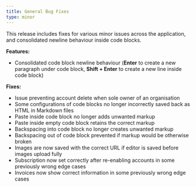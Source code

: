 ```yaml
---
title: General Bug Fixes
type: minor
---
```


This release includes fixes for various minor issues across the application, and consolidated newline behaviour inside code blocks.

**Features:**

* Consolidated code block newline behaviour (**Enter** to create a new paragraph under code block, **Shift + Enter** to create a new line inside code block)

**Fixes:**

* Issue preventing account delete when sole owner of an organisation
* Some configurations of code blocks no longer incorrectly saved back as HTML in Markdown files
* Paste inside code block no longer adds unwanted markup
* Paste inside empty code block retains the correct markup
* Backspacing into code block no longer creates unwanted markup
* Backspacing out of code block prevented if markup would be otherwise broken
* Images are now saved with the correct URL if editor is saved before images upload fully
* Subscription now set correctly after re-enabling accounts in some previously wrong edge cases
* Invoices now show correct information in some previously wrong edge cases
